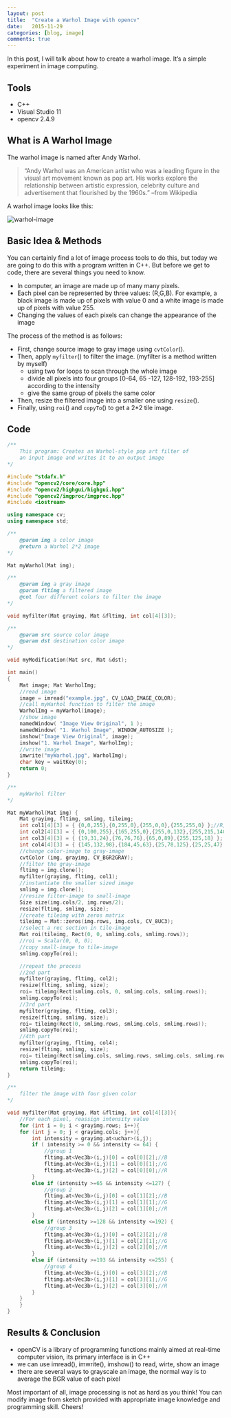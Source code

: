 ```yaml
---
layout: post
title:  "Create a Warhol Image with opencv"
date:   2015-11-29
categories: [blog, image]
comments: true
---
```


In this post, I will talk about how to create a warhol image. It’s a simple experiment in image computing.

## Tools

- C++
- Visual Studio 11
- opencv 2.4.9

## What is A Warhol Image

The warhol image is named after Andy Warhol.

> “Andy Warhol was an American artist who was a leading figure in the visual art movement known as pop art. 
His works explore the relationship between artistic expression, celebrity culture and advertisement that flourished by the 1960s.” –from Wikipedia

A warhol image looks like this:

![warhol-image](/source/img/warhol-image.jpg)

## Basic Idea & Methods

You can certainly find a lot of image process tools to do this, but today we are going to do this with a program written in C++. But before we get to code, there are several things you need to know.

- In computer, an image are made up of many many pixels.
- Each pixel can be represented by three values: (R,G,B). For example, a black image is made up of pixels with value 0 and a white image is made up of pixels with value 255.
- Changing the values of each pixels can change the appearance of the image

The process of the method is as follows:

- First, change source image to gray image using `cvtColor`().
- Then, apply `myfilter`() to filter the image. (myfilter is a method written by myself)
  - using two for loops to scan through the whole image
  - divide all pixels into four groups [0-64, 65 -127, 128-192, 193-255] according to the intensity
  - give the same group of pixels the same color
- Then, resize the filtered image into a smaller one using `resize`().
- Finally, using `roi`() and `copyTo`() to get a 2*2 tile image.

## Code

~~~ c++
/**
    This program: Creates an Warhol-style pop art filter of
    an input image and writes it to an output image
*/

#include "stdafx.h"
#include "opencv2/core/core.hpp"
#include "opencv2/highgui/highgui.hpp"
#include "opencv2/imgproc/imgproc.hpp"
#include <iostream>

using namespace cv;
using namespace std;

/**
    @param img a color image
    @return a Warhol 2*2 image
*/

Mat myWarhol(Mat img);

/**
    @param img a gray image
    @param fltimg a filtered image
    @col four different colors to filter the image
*/

void myfilter(Mat grayimg, Mat &fltimg, int col[4][3]);

/**
    @param src source color image
    @param dst destination color image
*/

void myModification(Mat src, Mat &dst);

int main()
{
    Mat image; Mat WarholImg;
    //read image
    image = imread("example.jpg", CV_LOAD_IMAGE_COLOR);
    //call myWarhol function to filter the image
    WarholImg = myWarhol(image);
    //show image
    namedWindow( "Image View Original", 1 );
    namedWindow( "1. Warhol Image", WINDOW_AUTOSIZE );
    imshow("Image View Original", image);
    imshow("1. Warhol Image", WarholImg);
    //write image
    imwrite("myWarhol.jpg", WarholImg);
    char key = waitKey(0);
    return 0;
}

/**
	myWarhol filter
*/

Mat myWarhol(Mat img) {
    Mat grayimg, fltimg, smlimg, tileimg;
    int col1[4][3] = { {0,0,255},{0,255,0},{255,0,0},{255,255,0} };//R,G,B
    int col2[4][3] = { {0,100,255},{165,255,0},{255,0,132},{255,215,140} };
    int col3[4][3] = { {19,31,24},{76,76,76},{65,0,89},{255,125,18} };
    int col4[4][3] = { {145,132,98},{184,45,63},{25,78,125},{25,25,47} };
    //change color-image to gray-image
    cvtColor (img, grayimg, CV_BGR2GRAY);
    //filter the gray-image
    fltimg = img.clone();
    myfilter(grayimg, fltimg, col1);
    //instantiate the smaller sized image
    smlimg = img.clone();
    //resize filter-image to small-image
    Size size(img.cols/2, img.rows/2);
    resize(fltimg, smlimg, size);
    //create tileimg with zeros matrix
    tileimg = Mat::zeros(img.rows, img.cols, CV_8UC3);
    //select a rec section in tile-image
    Mat roi(tileimg, Rect(0, 0, smlimg.cols, smlimg.rows));
    //roi = Scalar(0, 0, 0);
    //copy small-image to tile-image
    smlimg.copyTo(roi);

    //repeat the process
    //2nd part
    myfilter(grayimg, fltimg, col2);
    resize(fltimg, smlimg, size);
    roi= tileimg(Rect(smlimg.cols, 0, smlimg.cols, smlimg.rows));
    smlimg.copyTo(roi);
    //3rd part
    myfilter(grayimg, fltimg, col3);
    resize(fltimg, smlimg, size);
    roi= tileimg(Rect(0, smlimg.rows, smlimg.cols, smlimg.rows));
    smlimg.copyTo(roi);
    //4th part
    myfilter(grayimg, fltimg, col4);
    resize(fltimg, smlimg, size);
    roi= tileimg(Rect(smlimg.cols, smlimg.rows, smlimg.cols, smlimg.rows));
    smlimg.copyTo(roi);
    return tileimg;
}

/**
	filter the image with four given color
*/

void myfilter(Mat grayimg, Mat &fltimg, int col[4][3]){
    //For each pixel, reassign intensity value
    for (int i = 0; i < grayimg.rows; i++){
	for (int j = 0; j < grayimg.cols; j++){
		int intensity = grayimg.at<uchar>(i,j);
		if ( intensity >= 0 && intensity <= 64) {
			//group 1
			fltimg.at<Vec3b>(i,j)[0] = col[0][2];//B
			fltimg.at<Vec3b>(i,j)[1] = col[0][1];//G
			fltimg.at<Vec3b>(i,j)[2] = col[0][0];//R
		}
		else if (intensity >=65 && intensity <=127) {
			//group 2
			fltimg.at<Vec3b>(i,j)[0] = col[1][2];//B
			fltimg.at<Vec3b>(i,j)[1] = col[1][1];//G	
			fltimg.at<Vec3b>(i,j)[2] = col[1][0];//R
		}
		else if (intensity >=128 && intensity <=192) {
			//group 3
			fltimg.at<Vec3b>(i,j)[0] = col[2][2];//B
			fltimg.at<Vec3b>(i,j)[1] = col[2][1];//G
			fltimg.at<Vec3b>(i,j)[2] = col[2][0];//R
		}
		else if (intensity >=193 && intensity <=255) {
			//group 4
			fltimg.at<Vec3b>(i,j)[0] = col[3][2];//B
			fltimg.at<Vec3b>(i,j)[1] = col[3][1];//G
			fltimg.at<Vec3b>(i,j)[2] = col[3][0];//R
		}
	}
    }
}
~~~

## Results & Conclusion

- openCV is a library of programming functions mainly aimed at real-time computer vision, its primary interface is in C++
- we can use imread(), imwrite(), imshow() to read, wirte, show an image
- there are several ways to grayscale an image, the normal way is to average the BGR value of each pixel

Most important of all, image processing is not as hard as you think! You can modify image from sketch provided with appropriate image knowledge and programming skill. Cheers!
